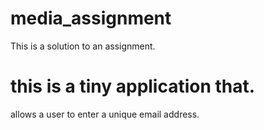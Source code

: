 # media_assignment
This is a solution to an assignment.

# this is a tiny application that.
allows a user to enter a unique email address.
